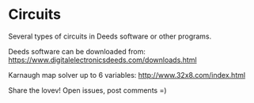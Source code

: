 # Circuits
Several types of circuits in Deeds software or other programs.

Deeds software can be downloaded from:
https://www.digitalelectronicsdeeds.com/downloads.html

Karnaugh map solver up to 6 variables:
http://www.32x8.com/index.html

Share the lovev! Open issues, post comments =)
